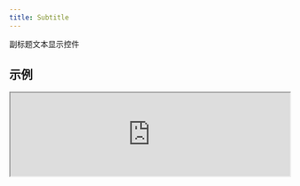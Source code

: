 ```yaml
---
title: Subtitle
---
```

副标题文本显示控件

## 示例

<div><iframe style="width: 100%; margin: 0;" src="http://ui-demos.blankapp.org/subtitle-example" scrolling="no" /></div>

```jsx
<Subtitle>Subtitle</Subtitle>
```

## API

Based on https://facebook.github.io/react-native/docs/text.html
